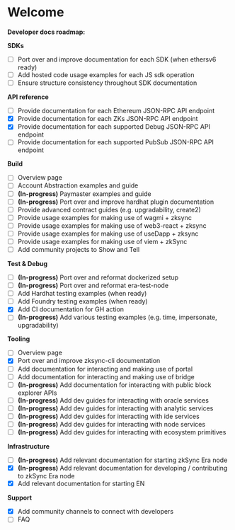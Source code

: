 # Welcome

**Developer docs roadmap:**

**SDKs**

* [ ] Port over and improve documentation for each SDK (when ethersv6 ready)
* [ ] Add hosted code usage examples for each JS sdk operation
* [ ] Ensure structure consistency throughout SDK documentation

**API reference**

* [ ] Provide documentation for each Ethereum JSON-RPC API endpoint
* [x] Provide documentation for each ZKs JSON-RPC API endpoint
* [x] Provide documentation for each supported Debug JSON-RPC API endpoint
* [ ] Provide documentation for each supported PubSub JSON-RPC API endpoint

**Build**

* [ ] Overview page
* [ ] Account Abstraction examples and guide
* [ ] **(In-progress)** Paymaster examples and guide
* [ ] **(In-progress)** Port over and improve hardhat plugin documentation
* [ ] Provide advanced contract guides (e.g. upgradability, create2)
* [ ] Provide usage examples for making use of wagmi + zksync
* [ ] Provide usage examples for making use of web3-react + zksync
* [ ] Provide usage examples for making use of useDapp + zksync
* [ ] Provide usage examples for making use of viem + zkSync
* [ ] Add community projects to Show and Tell

**Test & Debug**

* [ ] **(In-progress)** Port over and reformat dockerized setup
* [ ] **(In-progress)** Port over and reformat era-test-node
* [ ] Add Hardhat testing examples (when ready)
* [ ] Add Foundry testing examples (when ready)
* [x] Add CI documentation for GH action
* [ ] **(In-progress)** Add various testing examples (e.g. time, impersonate, upgradability)

**Tooling**

* [ ] Overview page
* [x] Port over and improve zksync-cli documentation
* [ ] Add documentation for interacting and making use of portal
* [ ] Add documentation for interacting and making use of bridge
* [ ] **(In-progress)** Add documentation for interacting with public block explorer APIs
* [ ] **(In-progress)** Add dev guides for interacting with oracle services
* [ ] **(In-progress)** Add dev guides for interacting with analytic services
* [ ] **(In-progress)** Add dev guides for interacting with ide services
* [ ] **(In-progress)** Add dev guides for interacting with node services
* [ ] **(In-progress)** Add dev guides for interacting with ecosystem primitives

**Infrastructure**

* [ ] **(In-progress)** Add relevant documentation for starting zkSync Era node
* [x] **(In-progress)** Add relevant documentation for developing / contributing to zkSync Era node
* [x] Add relevant documentation for starting EN

**Support**

* [x] Add community channels to connect with developers
* [ ] FAQ
